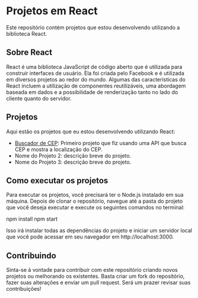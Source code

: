 # Projetos em React

Este repositório contém projetos que estou desenvolvendo utilizando a biblioteca React. 

## Sobre React

React é uma biblioteca JavaScript de código aberto que é utilizada para construir interfaces de usuário. Ela foi criada pelo Facebook e é utilizada em diversos projetos ao redor do mundo. Algumas das características do React incluem a utilização de componentes reutilizáveis, uma abordagem baseada em dados e a possibilidade de renderização tanto no lado do cliente quanto do servidor.

## Projetos

Aqui estão os projetos que eu estou desenvolvendo utilizando React:

- [Buscador de CEP](https://github.com/caioricardop/React/tree/main/Buscador%20de%20CEP): Primeiro projeto que fiz usando uma API que busca CEP e mostra a localização do CEP.
- Nome do Projeto 2: descrição breve do projeto.
- Nome do Projeto 3: descrição breve do projeto.

## Como executar os projetos

Para executar os projetos, você precisará ter o Node.js instalado em sua máquina. Depois de clonar o repositório, navegue até a pasta do projeto que você deseja executar e execute os seguintes comandos no terminal:

npm install
npm start


Isso irá instalar todas as dependências do projeto e iniciar um servidor local que você pode acessar em seu navegador em http://localhost:3000.

## Contribuindo

Sinta-se à vontade para contribuir com este repositório criando novos projetos ou melhorando os existentes. Basta criar um fork do repositório, fazer suas alterações e enviar um pull request. Será um prazer revisar suas contribuições!

